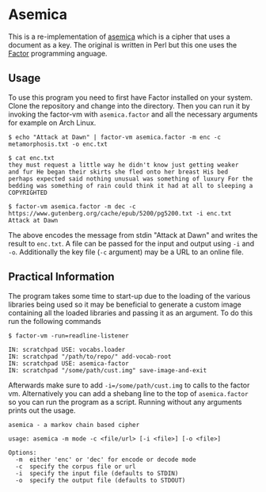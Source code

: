 # Asemica 

This is a re-implementation of [asemica](https://github.com/linenoise/asemica) which is a cipher that uses a document as a key.
The original is written in Perl but this one uses the [Factor](https://factorcode.org/) programming anguage.

## Usage

To use this program you need to first have Factor installed on your
system. Clone the repository and change into the directory. Then you can run it by invoking the factor-vm with `asemica.factor` and all the
necessary arguments for example on Arch Linux.

```
$ echo "Attack at Dawn" | factor-vm asemica.factor -m enc -c metamorphosis.txt -o enc.txt

$ cat enc.txt
they must request a little way he didn't know just getting weaker
and fur He began their skirts she fled onto her breast His bed
perhaps expected said nothing unusual was something of luxury For the
bedding was something of rain could think it had at all to sleeping a
COPYRIGHTED

$ factor-vm asemica.factor -m dec -c https://www.gutenberg.org/cache/epub/5200/pg5200.txt -i enc.txt
Attack at Dawn
```

The above encodes the message from stdin "Attack at Dawn" and writes
the result to `enc.txt`. A file can be passed for the input and output
using `-i` and `-o`. Additionally the key file (`-c` argument) may be
a URL to an online file.

## Practical Information

The program takes some time to start-up due to the loading of the various
libraries being used so it may be beneficial to
generate a custom image containing all the loaded libraries and
passing it as an argument. To do this run the following commands

```
$ factor-vm -run=readline-listener

IN: scratchpad USE: vocabs.loader
IN: scratchpad "/path/to/repo/" add-vocab-root
IN: scratchpad USE: asemica-factor
IN: scratchpad "/some/path/cust.img" save-image-and-exit
```

Afterwards make sure to add `-i=/some/path/cust.img` to calls to the
factor vm. Alternatively you can add a shebang line to the top of 
`asemica.factor` so you can run the program as a script. Running
without any arguments prints out the usage.

```
asemica - a markov chain based cipher

usage: asemica -m mode -c <file/url> [-i <file>] [-o <file>]

Options:
  -m  either 'enc' or 'dec' for encode or decode mode
  -c  specify the corpus file or url
  -i  specify the input file (defaults to STDIN)
  -o  specify the output file (defaults to STDOUT)

```
